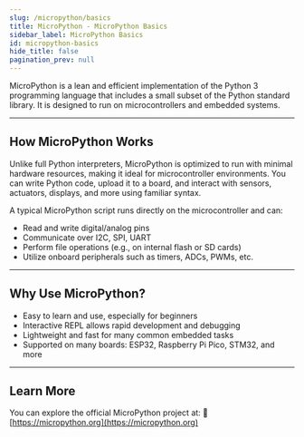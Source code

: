 ```yaml
---
slug: /micropython/basics
title: MicroPython - MicroPython Basics
sidebar_label: MicroPython Basics
id: micropython-basics
hide_title: false
pagination_prev: null
---
```


MicroPython is a lean and efficient implementation of the Python 3 programming language that includes a small subset of the Python standard library. It is designed to run on microcontrollers and embedded systems.

---

## How MicroPython Works

Unlike full Python interpreters, MicroPython is optimized to run with minimal hardware resources, making it ideal for microcontroller environments. You can write Python code, upload it to a board, and interact with sensors, actuators, displays, and more using familiar syntax.

A typical MicroPython script runs directly on the microcontroller and can:
- Read and write digital/analog pins
- Communicate over I2C, SPI, UART
- Perform file operations (e.g., on internal flash or SD cards)
- Utilize onboard peripherals such as timers, ADCs, PWMs, etc.

---

## Why Use MicroPython?

- Easy to learn and use, especially for beginners
- Interactive REPL allows rapid development and debugging
- Lightweight and fast for many common embedded tasks
- Supported on many boards: ESP32, Raspberry Pi Pico, STM32, and more

--- 

## Learn More

You can explore the official MicroPython project at:
🔗 [https://micropython.org](https://micropython.org)
